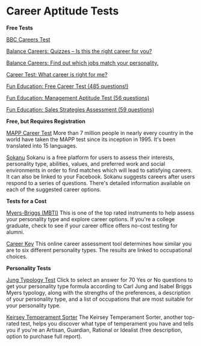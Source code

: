 # Career Aptitude Tests

**Free Tests**

[BBC Careers Test](www.bbc.co.uk/science/humanbody/mind/surveys/careers)

[Balance Careers: Quizzes – Is this the right career for you?](https://www.thebalancecareers.com/is-this-the-right-career-for-you-525861)

[Balance Careers: Find out which jobs match your personality.](https://www.thebalancecareers.com/how-to-find-out-which-jobs-match-your-personality-2059802)

[Career Test: What career is right for me?](https://www.whatcareerisrightforme.com/career-aptitude-test.php)

[Fun Education: Free Career Test (485 questions!)](https://www.funeducation.com/Tests/CareerTest/TakeTest.aspx)

[Fun Education: Management Aptitude Test (56 questions)](https://www.funeducation.com/Tests/BusinessManagementAptitude/TakeTest.aspx)

[Fun Education: Sales Strategies Assessment (59 questions)](https://www.funeducation.com/Tests/SalesChallenge/TakeTest.aspx)

**Free, but Requires Registration**

[MAPP Career Test](www.assessment.com)
More than 7 million people in nearly every country in the world have taken the MAPP test since its inception in 1995. It's been translated into 15 languages.

[Sokanu](https://www.sokanu.com)
Sokanu is a free platform for users to assess their interests, personality type, abilities, values, and preferred work and social environments in order to find matches which will lead to satisfying careers. It can also be linked to your Facebook. Sokanu suggests careers after users respond to a series of questions. There's detailed information available on each of the suggested career options.

**Tests for a Cost**

[Myers-Briggs (MBTI)](www.discoveryourpersonality.com)
This is one of the top rated instruments to help assess your personality type and explore career options. If you're a college graduate, check to see if your career office offers no-cost testing for alumni.

[Career Key](https://www.careerkey.org)
This online career assessment tool determines how similar you are to six different personality types. The results are linked to occupational choices.

**Personality Tests**

[Jung Typology Test](www.humanmetrics.com/personality)
Click to select an answer for 70 Yes or No questions to get your personality type formula according to Carl Jung and Isabel Briggs Myers typology, along with the strengths of the preferences, a description of your personality type, and a list of occupations that are most suitable for your personality type.

[Keirsey Temperament Sorter](https://www.keirsey.com)
The Keirsey Temperament Sorter, another top-rated test, helps you discover what type of temperament you have and tells you if you're an Artisan, Guardian, Rational or Idealist (free description, option to purchase full report).
